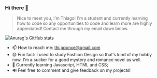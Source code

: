 ### Hi there 👋
> Nice to meet you, I'm Thiago! I'm a student and currently learning how to code so any opportunities to code and learn more are highly appreciated! Contact me through my email down below.




[![Anurag's GitHub stats](https://github-readme-stats.vercel.app/api?username=Thi-Ponce)](https://github.com/anuraghazra/github-readme-stats)
- 📫 How to reach me: thi.pponce@gmail.com
- 😄 Fun fact: I used to study Fashion Design so that's kind of my hobby now. I'm a sucker for a good mystery and romance novel as well.
- 📖 Currently learning Javascript, HTML and CSS;
- 🔊 Feel free to comment and give feedback on my projects!
